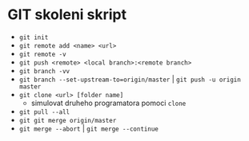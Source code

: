 # GIT skoleni skript
* `git init`
* `git remote add <name> <url>`
* `git remote -v`
* `git push <remote> <local branch>:<remote branch>`
* `git branch -vv`
* `git branch --set-upstream-to=origin/master` | `git push -u origin master`
* `git clone <url> [folder name]`
	* simulovat druheho programatora pomoci `clone`
* `git pull --all`
* `git git merge origin/master`
* `git merge --abort` | `git merge --continue`